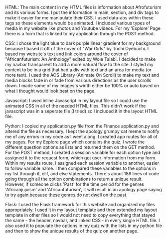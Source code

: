 HTML:
The main content in my HTML files is information about Afrofuturism and its various forms. I put the information in main, section, and div tags to make it easier for me manipulate their CSS. I used data-aos within these tags so these elements would be animated.
I included various types of media in my website like photos and Youtube videos. For my 'Explore' Page there is a form that is linked to my application through the POST method.

CSS:
I chose the light blue to dark purple linear gradient for my background because I based it off of the cover of "War Girls" by Tochi Oyebuchi. I based my website's text and link colors around the cover of "Africanfuturism: An Anthology" edited by Wole Talabi.
I decided to make my navbar transparent to add a more natural flow to the site. I styled my content to be in a grid that had a div with text and an area for media (or more text). I used the AOS Library (Animate On Scroll) to make my text and media blocks
fade in or fade from various directions as the user scrolls down. I made some of my images's width either be 100% or auto based on what I thought would look best on the page.

Javascript:
I used inline Javascript in my layout file so I could use the animated CSS in all of the needed HTML files.  This didn't work if the javascript was in a seperate file (I tried) so I included it in the layout HTML file.

Python:
I copied my application.py file from the Finance application.py and altered the file as necessary. I kept the apology grumpy cat meme to notify me of any errors in my code as I went along. I created app routes for all of my pages.
For my Explore page which contains the quiz, I wrote the different question options as lists and returned them on the GET method. For the POST method, I created a session variable for each option type and assigned it to the request form,
which got user information from my form.  Within my results route, I assigned each session variable to another, easier to follow variable name.  I then compared these variables to the options in my list through if, elif, and else statements.
There's about 186 lines of code going through all the option combinations to return a unique result. However, if someone clicks 'Past' for the time period for the genres 'Africanjujuism' and 'Africanfuturism', it will result in an apology page saying
to try again because these genres do not dwell on the past.

Flask:
I used the Flask framework for this website and organized my files appropriately. I used it in my layout template and then extended my layout template in other files so I would not need to copy everything that stayed the same - the header, navbar, and linked CSS -
in every single HTML file. I also used it to populate the options in my quiz with the lists in my python file and then to show the unique results of the quiz on another page.